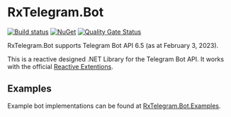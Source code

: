 # RxTelegram.Bot

[![Build status](https://ci.appveyor.com/api/projects/status/trf106rk4e9oi5th?svg=true)](https://ci.appveyor.com/project/RxTelegram/rxtelegram-bot)
[![NuGet](http://img.shields.io/nuget/v/RxTelegram.Bot.svg)](https://www.nuget.org/packages/RxTelegram.Bot/)
[![Quality Gate Status](https://sonarcloud.io/api/project_badges/measure?project=RxTelegram_RxTelegram.Bot&metric=alert_status)](https://sonarcloud.io/summary/new_code?id=RxTelegram_RxTelegram.Bot)

RxTelegram.Bot supports Telegram Bot API 6.5 (as at February 3, 2023).

This is a reactive designed .NET Library for the Telegram Bot API. It works with the official [Reactive Extentions](https://github.com/dotnet/reactive).

## Examples
Example bot implementations can be found at [RxTelegram.Bot.Examples](https://github.com/RxTelegram/RxTelegram.Bot.Examples).
